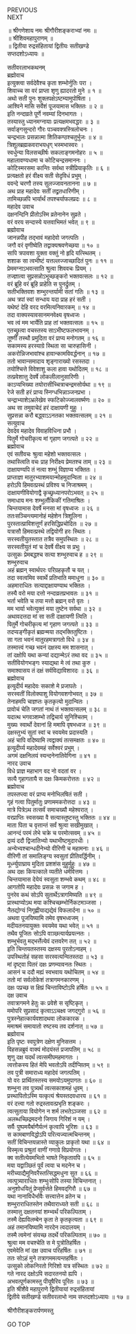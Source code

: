 PREVIOUS  
NEXT  
  
॥ श्रीगणेशाय नमः श्रीगौरीशङ्कराभ्यां नमः ॥  
॥ श्रीशिवमहापुराणम् ॥  
॥ द्वितीया रुद्रसंहितायां द्वितीयः सतीखण्डे  
सप्तदशोऽध्यायः ॥  
  
सतीवरलाभकथनम्  
ब्रह्मोवाच  
इत्युक्त्वा सर्वदेवैश्च कृता शम्भोर्नुतिः परा ।  
शिवाच्च सा वरं प्राप्ता शृणु ह्यादरतो मुने ॥ १ ॥  
अथो सती पुनः शुक्लपक्षेऽष्टम्यामुपोषिता ।  
आश्विने मासि सर्वेशं पूजयामास भक्तितः ॥ २ ॥  
इति नन्दाव्रते पूर्णे नवम्यां दिनभागतः ।  
तस्यास्तु ध्यानमग्नायाः प्रत्यक्षमभवद्धरः ॥ ३ ॥  
सर्वाङ्‌गसुन्दरो गौरः पञ्चवक्त्रस्त्रिलोचनः ।  
चन्द्रभालः प्रसन्नात्मा शितिकण्ठश्चतुर्भुजः ॥ ४ ॥  
त्रिशूलब्रह्मकवराभयधृग् भस्मभास्वरः ।  
स्वर्धुन्या विलसच्छीर्षः सकलाङ्‌गमनोहरः ॥ ५ ॥  
महालावण्यधामा च कोटिचन्द्रसमाननः ।  
कोटिस्मरसमा कान्तिः सर्वथा स्त्रीप्रियाकृतिः ॥ ६ ॥  
प्रत्यक्षतो हरं वीक्ष्य सती सेदृविधं प्रभुम् ।  
ववन्दे चरणौ तस्य सुलज्जावनतानना ॥ ७ ॥  
अथ प्राह महादेवः सतीं तद्व्रतधारिणीम् ।  
तामिच्छन्नपि भार्यार्थं तपश्चर्याफलप्रदः ॥ ८ ॥  
महादेव उवाच  
दक्षनन्दिनि प्रीतोऽस्मि व्रतेनानेन सुव्रते ।  
वरं वरय सन्दास्ये यत्तवाभिमतं भवेत् ॥ ९ ॥  
ब्रह्मोवाच  
जानन्नपीह तद्‌भावं महादेवो जगत्पतिः ।  
जगौ वरं वृणीष्वेति तद्वाक्यश्रवणेच्छया ॥ १० ॥  
सापि त्रपावशा युक्ता वक्तुं नो हृदि यत्स्थितम् ।  
शशाक सा त्वभीष्टं यत्तल्लज्जाच्छादितं पुनः ॥ ११ ॥  
प्रेममग्नाऽभवत्साति श्रुत्वा शिववचः प्रियम् ।  
तज्ज्ञात्वा सुप्रसन्नोऽभूच्छङ्‌करो भक्तवत्सलः ॥ १२ ॥  
वरं ब्रूहि वरं ब्रूहि प्राहेति स पुनर्द्रुतम् ।  
सतीभक्तिवशः शम्भुरन्तर्यामी सतां गतिः ॥ १३ ॥  
अथ त्रपां स्वां सन्धाय यदा प्राह हरं सती ।  
यथेष्टं देहि वरद वरमित्यनिवारकम् ॥ १४ ॥  
तदा वाक्यस्यावसानमनवेक्ष्य वृषध्वजः ।  
भव त्वं मम भार्येति प्राह तां भक्तवत्सलः ॥ १५ ॥  
एतच्छ्रुत्वा वचस्तस्य साऽभीष्टफलभावनम् ।  
तूष्णीं तस्थौ प्रमुदिता वरं प्राप्य मनोगतम् ॥ १६ ॥  
सकामस्य हरस्याग्रे स्थिता सा चारुहासिनी ।  
अकरोन्निजभावांश्च हावान्कामविवर्द्धनान् ॥ १७ ॥  
ततो भावान्समादाय शृङ्‌गाराख्यो रसस्तदा ।  
तयोश्चित्ते विवेशाशु कला हावा यथोदितम् ॥ १८ ॥  
तत्प्रवेशात्तु देवर्षे लोकलीलानुसारिणीः ।  
काऽप्यभिख्या तयोरासीच्चित्राचन्द्रमसोर्यथा ॥ १९ ॥  
रेजे सती हरं प्राप्य स्निग्धभिन्नाञ्जनप्रभा ।  
चन्द्राभ्याशेऽभ्रलेखेव स्फटिकोज्ज्वलवर्ष्मणः ॥ २० ॥  
अथ सा तमुवाचेदं हरं दाक्षायणी मुहुः ।  
सुप्रसन्ना करौ बद्ध्वाऽऽनतका भक्तवत्सलम् ॥ २१ ॥  
सत्युवाच  
देवदेव महादेव विवाहविधिना प्रभौ ।  
पितुर्मे गोचरीकृत्य मां गृहाण जगत्पते ॥ २२ ॥  
ब्रह्मोवाच  
एवं सतीवचः श्रुत्वा महेशो भक्तवत्सलः ।  
तथास्त्विति वचः प्राह निरीक्ष्य प्रेमतश्च ताम् ॥ २३ ॥  
दाक्षायण्यपि तं नत्वा शम्भुं विज्ञाप्य भक्तितः ।  
प्राप्ताज्ञा मातुरभ्याशमयान्मोहमुदान्विता ॥ २४ ॥  
हरोऽपि हिमवत्प्रस्थं प्रविश्य च निजाश्रमम् ।  
दाक्षायणीवियोगाद्वै कृच्छ्रध्यानपरोऽभवत् ॥ २५ ॥  
समाधाय मनः शम्भुर्लौकिकीं गतिमाश्रितः ।  
चिन्तयामास देवर्षे मनसा मां वृषध्वजः ॥ २६ ॥  
ततःसञ्चिन्त्यमानोहं महेशेन त्रिशूलिना ।  
पुरस्तात्प्राविशत्तूर्णं हरसिद्धिप्रचोदितः ॥ २७ ॥  
यत्रासौ हिमवत्प्रस्थे तद्वियोगी हरः स्थितः ।  
सरस्वतीयुतस्तात तत्रैव समुपस्थितः ॥ २८ ॥  
सरस्वतीयुतं मां च देवर्षे वीक्ष्य स प्रभुः ।  
उत्सुकः प्रेमबद्धश्च सत्या शम्भुरुवाच ह ॥ २९ ॥  
शम्भुरुवाच  
अहं ब्रह्मन् स्वार्थपरः परिग्रहकृतौ च यत् ।  
तदा स्वत्वमिव स्वार्थे प्रतिभाति ममाधुना ॥ ३० ॥  
अहमाराधितः सत्याद्दाक्षायण्याथ भक्तितः ।  
तस्यै वरो मया दत्तो नन्दाव्रतप्रभावतः ॥ ३१ ॥  
भर्ता भवेति च तया मत्तो ब्रह्मन् वरो वृतः ।  
मम भार्या भवेत्युक्तं मया तुष्टेन सर्वथा ॥ ३२ ॥  
अथावदत्तदा मां सा सती दाक्षायणी त्विति ।  
पितुर्मे गोचरीकृत्य मां गृहाण जगत्पते ॥ ३३ ॥  
तदप्यङ्‌गीकृतं ब्रह्मन्मया तद्‌भक्तितुष्टितः ।  
सा गता भवनं मातुरहमत्रागतो विधे ॥ ३४ ॥  
तस्मात्त्वं गच्छ भवनं दक्षस्य मम शासनात् ।  
तां दक्षोपि यथा कन्यां दद्यान्मेऽरं तथा वद ॥ ३५ ॥  
सतीवियोगभङ्‌गः स्याद्यथा मे त्वं तथा कुरु ।  
समाश्वासय तं दक्षं सर्वविद्याविशारदः ॥ ३६ ॥  
ब्रह्मोवाच  
इत्युदीर्य महादेवः सकाशे मे प्रजापतेः ।  
सरस्वतीं विलोक्याशु वियोगवशगोभवत् ॥ ३७ ॥  
तेनाहमपि चाज्ञप्तः कृतकृत्यो मुदान्वितः ।  
प्रावोचं चेति जगतां नाथं तं भक्तवत्सलम् ॥ ३८ ॥  
यदात्थ भगवञ्शम्भो तद्विचार्य सुनिश्चितम् ।  
मुख्यः स्वार्थो देवानां हि ममापि वृषभध्वज ॥ ३९ ॥  
दक्षस्तुभ्यं सुतां स्वां च स्वयमेव प्रदास्यति ।  
अहं चापि वदिष्यामि त्वद्वाक्यं तत्समक्षतः ॥ ४० ॥  
इत्युदीर्य्य महादेवमहं सर्वेश्वरं प्रभुम् ।  
अगमं दक्षनिलयं स्यन्दनेनातिवेगिना ॥ ४१ ॥  
नारद उवाच  
विधे प्राज्ञ महाभाग वद नो वदतां वर ।  
सत्यै गृहागतायै स दक्षः किमकरोत्ततः ॥ ४२ ॥  
ब्रह्मोवाच  
तपस्तप्त्वा वरं प्राप्य मनोभिलषितं सती ।  
गृहं गत्वा पितुर्मातुः प्रणाममकरोत्तदा ॥ ४३ ॥  
मात्रे पित्रेऽथ तत्सर्वं समाचख्यौ महेश्वरात् ।  
वरप्राप्तिः स्वसख्या वै सत्यास्तुष्टस्तु भक्तितः ॥ ४४ ॥  
माता पिता च वृत्तान्तं सर्वं श्रुत्वा सखीमुखात् ।  
आनन्दं परमं लेभे चक्रे च परमोत्सवम् ॥ ४५ ॥  
द्रव्यं ददौ द्विजातिभ्यो यथाभीष्टमुदारधीः ।  
अन्येभ्यश्चान्धदीनेभ्यो वीरिणी च महामनाः ॥ ४६ ॥  
वीरिणी तां समालिङ्‌ग्य स्वसुतां प्रीतिवर्द्धिनीम् ।  
मूर्ध्न्युपाघ्राय मुदिता प्रशशंस मुहुर्मुहुः ॥ ४७ ॥  
अथ दक्षः कियत्काले व्यतीते धर्मवित्तमः ।  
चिन्तयामास देयेयं स्वसुता शम्भवे कथम् ॥ ४८ ॥  
आगतोपि महादेवः प्रसन्नः स जगाम ह ।  
पुनरेव कथं सोऽपि सुतार्थेऽत्रागमिष्यति ॥ ४९ ॥  
प्रास्थाप्योऽथ मया कश्चिच्छम्भोर्निकटमञ्जसा ।  
नैतद्योग्यं निगृह्णीयाद्यद्येवं विफलार्दना ॥ ५० ॥  
अथवा पूजयिष्यामि तमेव वृषभध्वजम् ।  
मदीयतनयायुक्तः स्वयमेव यथा भवेत् ॥ ५१ ॥  
तथैव पूजितः सोऽपि वाञ्छत्यार्यप्रयत्नतः ।  
शम्भुर्भवतु मद्‌भर्त्तेत्येवं दत्तवरेण तत् ॥ ५२ ॥  
इति चिन्तयतस्तस्य दक्षस्य पुरतोऽन्वहम् ।  
उपस्थितोहं सहसा सरस्वत्यन्वितस्तदा ॥ ५३ ॥  
मां दृष्ट्वा पितरं दक्षः प्रणम्यावनतः स्थितः ।  
आसनं च ददौ मह्यं स्वभवाय यथोचितम् ॥ ५४ ॥  
ततो मां सर्वलोकेशं तत्रागमनकारणम् ।  
दक्षः पप्रच्छ स क्षिप्रं चिन्ताविष्टोऽपि हर्षितः ॥ ५५ ॥  
दक्ष उवाच  
तवात्रागमने हेतुः कः प्रवेशे स सृष्टिकृत् ।  
ममोपरि सुप्रसादं कृत्वाऽऽचक्ष्व जगद्‌गुरो ॥ ५६ ॥  
पुत्रस्नेहात्कार्यवशादथवा लोककारक ।  
ममाश्रमं समायातो रुष्टस्य तव दर्शनात् ॥ ५७ ॥  
ब्रह्मोवाच  
इति पृष्टः स्वपुत्रेण दक्षेण मुनिसत्तम ।  
विहसन्नब्रुवं वाक्यं मोदयंस्तं प्रजापतिम् ॥ ५८ ॥  
शृणु दक्ष यदर्थं त्वत्समीपमहमागतः ।  
त्वत्तोकस्य हितं मेपि भवतोऽपि तदीप्सितम् ॥ ५९ ॥  
तव पुत्री समाराध्य महादेवं जगत्पतिम् ।  
यो वरः प्रार्थितस्तस्य समयोऽयमुपागतः ॥ ६० ॥  
शम्भुना तव पुत्र्यर्थं त्वत्सकाशमहं धुवम् ।  
प्रस्थापितोऽस्मि यत्कृत्यं श्रेयस्तदवधारय ॥ ६१ ॥  
वरं दत्त्वा गतो रुद्रस्तावत्प्रभृति शङ्‌करः ।  
त्वत्सुताया वियोगेन न शर्म लभतेऽञ्जसा ॥ ६२ ॥  
अलब्धच्छिद्रमदनो जिगाय गिरिशं न यम् ।  
सर्वैः पुष्पमयैर्बाणैर्यत्नं कृत्वापि भूरिशः ॥ ६३ ॥  
स कामबाणविद्धोऽपि परित्यज्यात्मचिन्तनम् ।  
सतीं विचिन्तयन्नास्ते व्याकुलः प्राकृतो यथा ॥ ६४ ॥  
विस्मृत्य प्रश्रुतां वाणीं गणाग्रे विप्रयोगतः ।  
क्व सतीत्येवमभितो भाषते निकृतावपि ॥ ६५ ॥  
मया यद्वाञ्छितं पूर्वं त्वया च मदनेन च ।  
मरीच्याद्यैमुनिवरैस्तत्सिद्धमधुना सुत ॥ ६६ ॥  
त्वत्पुत्र्याराधितः शम्भुःसोपि तस्या विचिन्तनात् ।  
अनुशोधयितुं प्रेप्सुर्वर्त्तते हिमवद्‌गिरौ ॥ ६७ ॥  
यथा नानाविधैर्भावैः सत्त्वात्तेन व्रतेन च ।  
शम्भुराराधितस्तेन तथैवाराध्यते सती ॥ ६८ ॥  
तस्मात्तु दक्षतनयां शम्भ्वर्थं परिकल्पिताम् ।  
तस्मै देह्यविलम्बेन कृता ते कृतकृत्यता ॥ ६९ ॥  
अहं तमानयिष्यामि नारदेन त्वदालयम् ।  
तस्मै त्वमेनां संयच्छ तदर्थे परिकल्पिताम् ॥ ७० ॥  
श्रुत्वा मम वचश्चेति स मे पुत्रोतिहर्षितः ।  
एवमेवेति मां दक्ष उवाच परिहर्षितः ॥ ७१ ॥  
ततः सोऽहं मुने तत्रागममत्यन्तहर्षितः ।  
उत्सुको लोकनिरतो गिरिशो यत्र संस्थितः ॥ ७२ ॥  
गते नारद दक्षोऽपि सदारतनयो ह्यपि ।  
अभवत्पूर्णकामस्तु पीयूषैरिव पूरितः ॥ ७३ ॥  
इति श्रीशैवे महापुराणे द्वितीयायां रुद्रसंहितायां  
द्वितीये सतीखण्डे सतीवरलाभो नाम सप्तदशोऽध्यायः ॥ १७ ॥  
  
  
श्रीगौरीशङ्करार्पणमस्तु  
  
GO TOP
